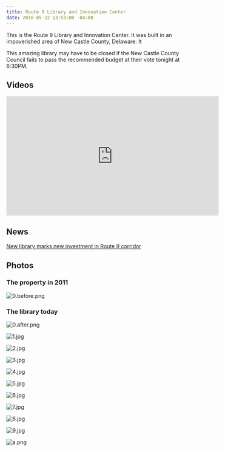 ```yaml
---
title: Route 9 Library and Innovation Center
date: 2018-05-22 13:53:00 -04:00
---
```


This is the Route 9 Library and Innovation Center. It was built in an impoverished area of New Castle County, Delaware. It

This amazing library may have to be closed if the New Castle County Council fails to pass the recommended budget at their vote tonight at 6:30PM. 

<div markdown="1" class="zebra">

## Videos

<iframe width="560" height="315" src="https://www.youtube-nocookie.com/embed/FWkpu4RRkWU?rel=0" frameborder="0" allow="autoplay; encrypted-media" allowfullscreen></iframe>
</div>

<div markdown="1" class="zebra">

## News
[New library marks new investment in Route 9 corridor](http://www.delawarebusinesstimes.com/new-library-marks-new-investment-route-9-corridor/)

</div>

<div markdown="1" class="zebra">

## Photos

### The property in 2011

![0.before.png](/uploads/0.before.png)

### The library today

![0.after.png](/uploads/0.after.png)

![1.jpg](/uploads/1.jpg)

![2.jpg](/uploads/2.jpg)

![3.jpg](/uploads/3.jpg)

![4.jpg](/uploads/4.jpg)

![5.jpg](/uploads/5.jpg)

![6.jpg](/uploads/6.jpg)

![7.jpg](/uploads/7.jpg)

![8.jpg](/uploads/8.jpg)

![9.jpg](/uploads/9.jpg)

![a.png](/uploads/a.png)

</div>
